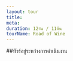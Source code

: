 ```yaml
---
layout: tour
title: 
meta: 
duration: 12วัน / 11คืน
tourName: Road of Wine
---
```


##ทัวร์อยู่ระหว่างการดำเนินงาน
